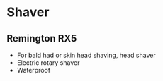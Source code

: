 # Shaver

## Remington RX5

- For bald had or skin head shaving, head shaver
- Electric rotary shaver
- Waterproof